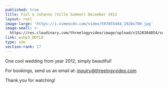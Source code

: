 ```yaml
---
published: true
title: Fiel & Johanne (Ville Sommet) December 2012
layout: reel
image-large: 'https://i.vimeocdn.com/video/597855444_1920x700.jpg'
image-small: >-
  https://res.cloudinary.com/threelogyvideo/image/upload/v1528384854/sde/Fiel_a.jpg
link: wuhp3_DDYL0
type: sde
section-rank: 17
---
```

One cool wedding from year 2012, simply beautiful!  

For bookings, send us an email at: inquiry@threelogyvideo.com

Thank you for watching!

